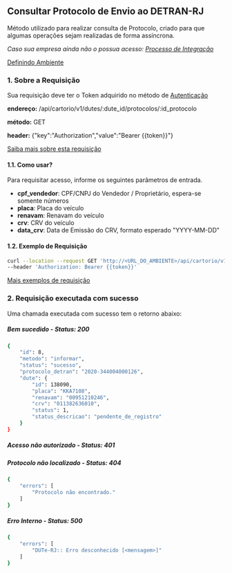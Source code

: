 ## Consultar Protocolo de Envio ao DETRAN-RJ

Método utilizado para realizar consulta de Protocolo, criado para que algumas operações sejam realizadas de forma assíncrona.

*Caso sua empresa ainda não o possua acesso: [Processo de Integração](../integracao.md)*

[Definindo Ambiente](../ambiente.md)

### 1. Sobre a Requisição

Sua requisição deve ter o Token adquirido no método de [Autenticação](autenticacao.md)

__endereço:__ /api/cartorio/v1/dutes/:dute_id/protocolos/:id_protocolo

__método:__ GET

__header:__ {"key":"Authorization","value":"Bearer {{token}}"}

[Saiba mais sobre esta requisição](https://documenter.getpostman.com/view/5620626/TVmV5DRq)

#### 1.1. Como usar?

Para requisitar acesso, informe os seguintes parâmetros de entrada.

* __cpf_vendedor__: CPF/CNPJ do Vendedor / Proprietário, espera-se somente números
* __placa__: Placa do veículo
* __renavam__: Renavam do veículo
* __crv__: CRV do veículo
* __data_crv__: Data de Emissão do CRV, formato esperado "YYYY-MM-DD"

#### 1.2. Exemplo de Requisição

```bash
curl --location --request GET 'http://<URL_DO_AMBIENTE>/api/cartorio/v1/dutes/138090/protocolos/8' \
--header 'Authorization: Bearer {{token}}'
```

[Mais exemplos de requisição](https://documenter.getpostman.com/view/5620626/TVmV5DRq)

### 2. Requisição executada com sucesso

Uma chamada executada com sucesso tem o retorno abaixo: 

##### Bem sucedido - Status: 200
```bash
{
    "id": 8,
    "metodo": "informar",
    "status": "sucesso",
    "protocolo_detran": "2020-344004000126",
    "dute": {
        "id": 138090,
        "placa": "KKA7108",
        "renavam": "00951210246",
        "crv": "011382636010",
        "status": 1,
        "status_descricao": "pendente_de_registro"
    }
}
```

##### Acesso não autorizado - Status: 401

##### Protocolo não localizado - Status: 404

```bash
{
    "errors": [
        "Protocolo não encontrado."
    ]
}
```

##### Erro Interno - Status: 500
```bash
{
    "errors": [
        "DUTe-RJ:: Erro desconhecido [<mensagem>]"
    ]
}
```
